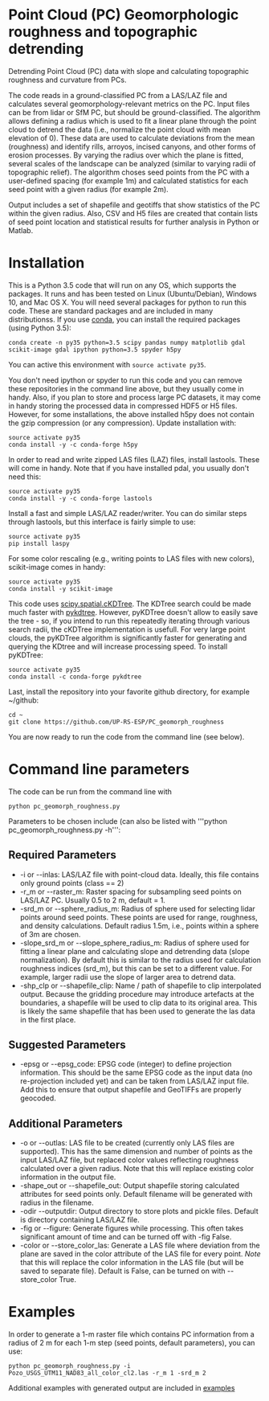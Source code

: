 # Point Cloud (PC) Geomorphologic roughness and topographic detrending
Detrending Point Cloud (PC) data with slope and calculating topographic roughness and curvature from PCs.

The code reads in a ground-classified PC from a LAS/LAZ file and calculates several geomorphology-relevant metrics on the PC. Input files can be from lidar or SfM PC, but should be ground-classified. The algorithm allows defining a radius which is used to fit a linear plane through the point cloud to detrend the data (i.e., normalize the point cloud with mean elevation of 0). These data are used to calculate deviations from the mean (roughness) and identify rills, arroyos, incised canyons, and other forms of erosion processes. By varying the radius over which the plane is fitted, several scales of the landscape can be analyzed (similar to varying radii of topographic relief).  The algorithm choses seed points from the PC with a user-defined spacing (for example 1m) and calculated statistics for each seed point with a given radius (for example 2m).

Output includes a set of shapefile and geotiffs that show statistics of the PC within the given radius. Also, CSV and H5 files are created that contain lists of seed point location and statistical results for further analysis in Python or Matlab.


# Installation
This is a Python 3.5 code that will run on any OS, which supports the packages. It runs and has been tested on Linux (Ubuntu/Debian), Windows 10, and Mac OS X. You will need several packages for python to run this code. These are standard packages and are included in many distributionss. If you use [conda](https://conda.io/docs/index.html), you can install the required packages (using Python 3.5):
```
conda create -n py35 python=3.5 scipy pandas numpy matplotlib gdal scikit-image gdal ipython python=3.5 spyder h5py
```

You can active this environment with ```source activate py35```.

You don't need ipython or spyder to run this code and you can remove these repositories in the command line above, but they usually come in handy. Also, if you plan to store and process large PC datasets, it may come in handy storing the processed data in compressed HDF5 or H5 files. However, for some installations, the above installed h5py does not contain the gzip compression (or any compression). Update installation with:
```
source activate py35
conda install -y -c conda-forge h5py
```

In order to read and write zipped LAS files (LAZ) files, install lastools. These will come in handy. Note that if you have installed pdal, you usually don't need this:
```
source activate py35
conda install -y -c conda-forge lastools
```

Install a fast and simple LAS/LAZ reader/writer. You can do similar steps through lastools, but this interface is fairly simple to use:
```
source activate py35
pip install laspy
```

For some color rescaling (e.g., writing points to LAS files with new colors), scikit-image comes in handy:
```
source activate py35
conda install -y scikit-image
```

This code uses [scipy.spatial.cKDTree](https://docs.scipy.org/doc/scipy-0.19.1/reference/generated/scipy.spatial.cKDTree.html). The KDTree search could be made much faster with [pykdtree](https://github.com/storpipfugl/pykdtree). However, pyKDTree doesn't allow to easily save the tree - so, if you intend to run this repeatedly iterating through various search radii, the cKDTree implementation is usefull. For very large point clouds, the pyKDTree algorithm is significantly faster for generating and querying the KDtree and will increase processing speed. To install pyKDTree:
```
source activate py35
conda install -c conda-forge pykdtree

```

Last, install the repository into your favorite github directory, for example ~/github:
```
cd ~
git clone https://github.com/UP-RS-ESP/PC_geomorph_roughness

```
You are now ready to run the code from the command line (see below).


# Command line parameters
The code can be run from the command line with
```
python pc_geomorph_roughness.py

```

Parameters to be chosen include (can also be listed with '''python pc_geomorph_roughness.py -h''':
## Required Parameters
+ -i or --inlas: LAS/LAZ file with point-cloud data. Ideally, this file contains only ground points (class == 2)
+ -r_m or --raster_m: Raster spacing for subsampling seed points on LAS/LAZ PC. Usually 0.5 to 2 m, default = 1.
+ -srd_m or --sphere_radius_m: Radius of sphere used for selecting lidar points around seed points. These points are used for range, roughness, and density calculations. Default radius 1.5m, i.e., points within a sphere of 3m are chosen.
+ -slope_srd_m or --slope_sphere_radius_m: Radius of sphere used for fitting a linear plane and calculating slope and detrending data (slope normalization). By default this is similar to the radius used for calculation roughness indices (srd_m), but this can be set to a different value. For example, larger radii use the slope of larger area to detrend data.
+ -shp_clp or --shapefile_clip: Name / path of shapefile to clip interpolated output. Because the gridding procedure may introduce artefacts at the boundaries, a shapefile will be used to clip data to its original area. This is likely the same shapefile that has been used to generate the las data in the first place.
## Suggested Parameters
+ -epsg or --epsg_code: EPSG code (integer) to define projection information. This should be the same EPSG code as the input data (no re-projection included yet) and can be taken from LAS/LAZ input file. Add this to ensure that output shapefile and GeoTIFFs are properly geocoded.

## Additional Parameters
+ -o or --outlas: LAS file to be created (currently only LAS files are supported). This has the same dimension and number of points as the input LAS/LAZ file, but replaced color values reflecting roughness calculated over a given radius. Note that this will replace existing color information in the output file.
+ -shape_out or --shapefile_out: Output shapefile storing calculated attributes for seed points only. Default filename will be generated with radius in the filename.
+ -odir --outputdir: Output directory to store plots and pickle files. Default is directory containing LAS/LAZ file.
+ -fig or --figure: Generate figures while processing. This often takes significant amount of time and can be turned off with -fig False.
+ -color or --store_color_las: Generate a LAS file where deviation from the plane are saved in the color attribute of the LAS file for every point. *Note* that this will replace the color information in the LAS file (but will be saved to separate file). Default is False, can be turned on with --store_color True.


# Examples

In order to generate a 1-m raster file which contains PC information from a radius of 2 m for each 1-m step (seed points, default parameters), you can use:

```
python pc_geomorph_roughness.py -i Pozo_USGS_UTM11_NAD83_all_color_cl2.las -r_m 1 -srd_m 2
```

Additional examples with generated output are included in [examples](examples/README.md)

